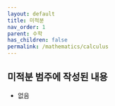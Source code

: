 ```yaml
---
layout: default
title: 미적분
nav_order: 1
parent: 수학
has_children: false
permalink: /mathematics/calculus
---
```


## 미적분 범주에 작성된 내용
* 없음
